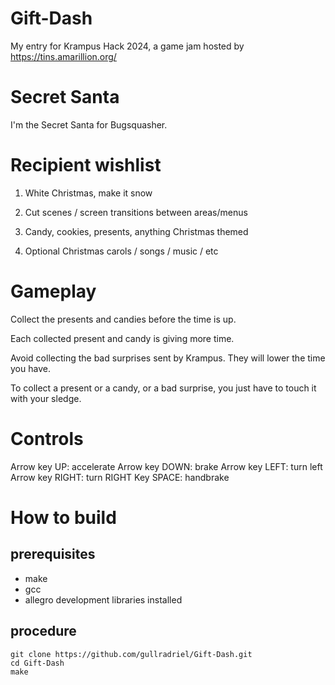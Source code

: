 # Gift-Dash

My entry for Krampus Hack 2024, a game jam hosted by https://tins.amarillion.org/

# Secret Santa

I'm the Secret Santa for Bugsquasher.

# Recipient wishlist

1. White Christmas, make it snow

2. Cut scenes / screen transitions between areas/menus

3. Candy, cookies, presents, anything Christmas themed

4. Optional Christmas carols / songs / music / etc

# Gameplay

Collect the presents and candies before the time is up.

Each collected present and candy is giving more time.

Avoid collecting the bad surprises sent by Krampus. They will lower the time you have.

To collect a present or a candy, or a bad surprise, you just have to touch it with your sledge.

# Controls

Arrow key UP: accelerate
Arrow key DOWN: brake
Arrow key LEFT: turn left
Arrow key RIGHT: turn RIGHT
Key SPACE: handbrake

# How to build

## prerequisites
- make
- gcc
- allegro development libraries installed

## procedure

```
git clone https://github.com/gullradriel/Gift-Dash.git
cd Gift-Dash
make
```
